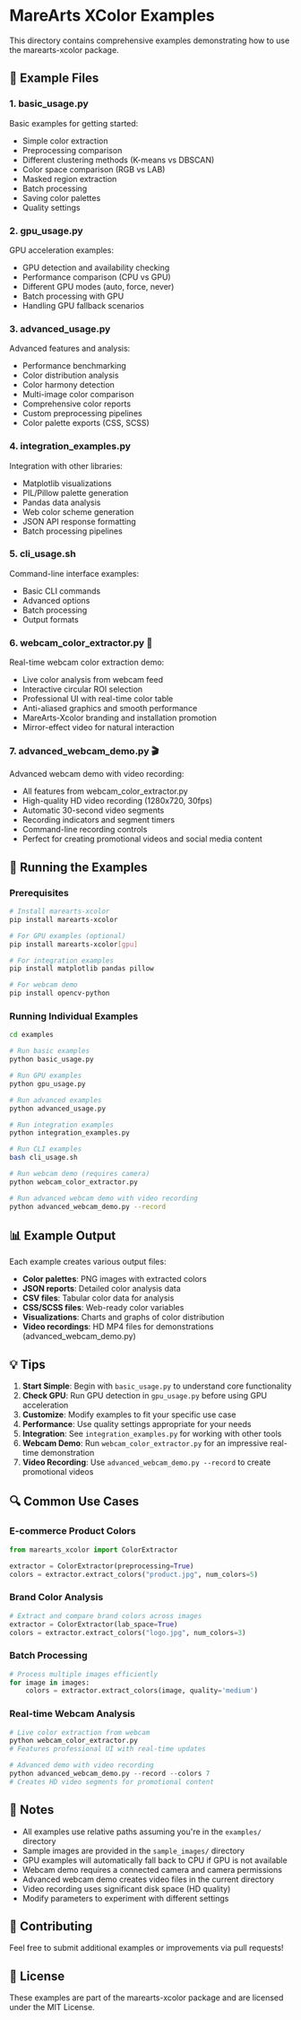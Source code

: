 # MareArts XColor Examples

This directory contains comprehensive examples demonstrating how to use the marearts-xcolor package.

## 📁 Example Files

### 1. **basic_usage.py**
Basic examples for getting started:
- Simple color extraction
- Preprocessing comparison
- Different clustering methods (K-means vs DBSCAN)
- Color space comparison (RGB vs LAB)
- Masked region extraction
- Batch processing
- Saving color palettes
- Quality settings

### 2. **gpu_usage.py**
GPU acceleration examples:
- GPU detection and availability checking
- Performance comparison (CPU vs GPU)
- Different GPU modes (auto, force, never)
- Batch processing with GPU
- Handling GPU fallback scenarios

### 3. **advanced_usage.py**
Advanced features and analysis:
- Performance benchmarking
- Color distribution analysis
- Color harmony detection
- Multi-image color comparison
- Comprehensive color reports
- Custom preprocessing pipelines
- Color palette exports (CSS, SCSS)

### 4. **integration_examples.py**
Integration with other libraries:
- Matplotlib visualizations
- PIL/Pillow palette generation
- Pandas data analysis
- Web color scheme generation
- JSON API response formatting
- Batch processing pipelines

### 5. **cli_usage.sh**
Command-line interface examples:
- Basic CLI commands
- Advanced options
- Batch processing
- Output formats

### 6. **webcam_color_extractor.py** 🎥
Real-time webcam color extraction demo:
- Live color analysis from webcam feed
- Interactive circular ROI selection
- Professional UI with real-time color table
- Anti-aliased graphics and smooth performance
- MareArts-Xcolor branding and installation promotion
- Mirror-effect video for natural interaction

### 7. **advanced_webcam_demo.py** 🎬
Advanced webcam demo with video recording:
- All features from webcam_color_extractor.py
- High-quality HD video recording (1280x720, 30fps)
- Automatic 30-second video segments
- Recording indicators and segment timers
- Command-line recording controls
- Perfect for creating promotional videos and social media content

## 🚀 Running the Examples

### Prerequisites
```bash
# Install marearts-xcolor
pip install marearts-xcolor

# For GPU examples (optional)
pip install marearts-xcolor[gpu]

# For integration examples
pip install matplotlib pandas pillow

# For webcam demo
pip install opencv-python
```

### Running Individual Examples
```bash
cd examples

# Run basic examples
python basic_usage.py

# Run GPU examples
python gpu_usage.py

# Run advanced examples
python advanced_usage.py

# Run integration examples
python integration_examples.py

# Run CLI examples
bash cli_usage.sh

# Run webcam demo (requires camera)
python webcam_color_extractor.py

# Run advanced webcam demo with video recording
python advanced_webcam_demo.py --record
```

## 📊 Example Output

Each example creates various output files:
- **Color palettes**: PNG images with extracted colors
- **JSON reports**: Detailed color analysis data
- **CSV files**: Tabular color data for analysis
- **CSS/SCSS files**: Web-ready color variables
- **Visualizations**: Charts and graphs of color distribution
- **Video recordings**: HD MP4 files for demonstrations (advanced_webcam_demo.py)

## 💡 Tips

1. **Start Simple**: Begin with `basic_usage.py` to understand core functionality
2. **Check GPU**: Run GPU detection in `gpu_usage.py` before using GPU acceleration
3. **Customize**: Modify examples to fit your specific use case
4. **Performance**: Use quality settings appropriate for your needs
5. **Integration**: See `integration_examples.py` for working with other tools
6. **Webcam Demo**: Run `webcam_color_extractor.py` for an impressive real-time demonstration
7. **Video Recording**: Use `advanced_webcam_demo.py --record` to create promotional videos

## 🔍 Common Use Cases

### E-commerce Product Colors
```python
from marearts_xcolor import ColorExtractor

extractor = ColorExtractor(preprocessing=True)
colors = extractor.extract_colors("product.jpg", num_colors=5)
```

### Brand Color Analysis
```python
# Extract and compare brand colors across images
extractor = ColorExtractor(lab_space=True)
colors = extractor.extract_colors("logo.jpg", num_colors=3)
```

### Batch Processing
```python
# Process multiple images efficiently
for image in images:
    colors = extractor.extract_colors(image, quality='medium')
```

### Real-time Webcam Analysis
```python
# Live color extraction from webcam
python webcam_color_extractor.py
# Features professional UI with real-time updates

# Advanced demo with video recording
python advanced_webcam_demo.py --record --colors 7
# Creates HD video segments for promotional content
```

## 📝 Notes

- All examples use relative paths assuming you're in the `examples/` directory
- Sample images are provided in the `sample_images/` directory
- GPU examples will automatically fall back to CPU if GPU is not available
- Webcam demo requires a connected camera and camera permissions
- Advanced webcam demo creates video files in the current directory
- Video recording uses significant disk space (HD quality)
- Modify parameters to experiment with different settings

## 🤝 Contributing

Feel free to submit additional examples or improvements via pull requests!

## 📄 License

These examples are part of the marearts-xcolor package and are licensed under the MIT License.
